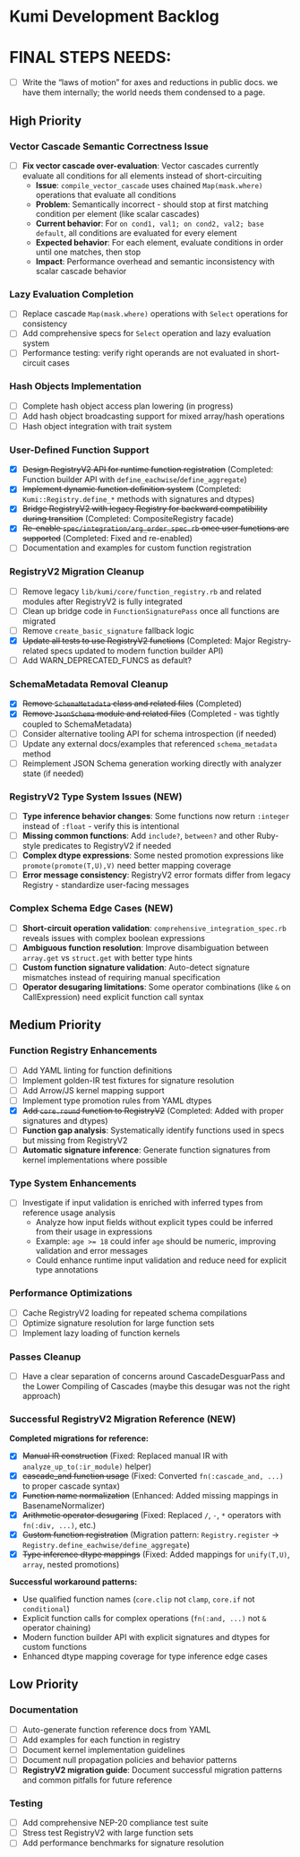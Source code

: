 # Kumi Development Backlog

# FINAL STEPS NEEDS:
- [ ] Write the “laws of motion” for axes and reductions in public docs. we have them internally; the world needs them condensed to a page.

## High Priority

### Vector Cascade Semantic Correctness Issue
- [ ] **Fix vector cascade over-evaluation**: Vector cascades currently evaluate all conditions for all elements instead of short-circuiting
  - **Issue**: `compile_vector_cascade` uses chained `Map(mask.where)` operations that evaluate all conditions
  - **Problem**: Semantically incorrect - should stop at first matching condition per element (like scalar cascades)
  - **Current behavior**: For `on cond1, val1; on cond2, val2; base default`, all conditions are evaluated for every element
  - **Expected behavior**: For each element, evaluate conditions in order until one matches, then stop
  - **Impact**: Performance overhead and semantic inconsistency with scalar cascade behavior

### Lazy Evaluation Completion
- [ ] Replace cascade `Map(mask.where)` operations with `Select` operations for consistency
- [ ] Add comprehensive specs for `Select` operation and lazy evaluation system
- [ ] Performance testing: verify right operands are not evaluated in short-circuit cases

### Hash Objects Implementation  
- [ ] Complete hash object access plan lowering (in progress)
- [ ] Add hash object broadcasting support for mixed array/hash operations
- [ ] Hash object integration with trait system

### User-Defined Function Support
- [x] ~~Design RegistryV2 API for runtime function registration~~ (Completed: Function builder API with `define_eachwise`/`define_aggregate`)
- [x] ~~Implement dynamic function definition system~~ (Completed: `Kumi::Registry.define_*` methods with signatures and dtypes)
- [x] ~~Bridge RegistryV2 with legacy Registry for backward compatibility during transition~~ (Completed: CompositeRegistry facade)
- [x] ~~Re-enable `spec/integration/arg_order_spec.rb` once user functions are supported~~ (Completed: Fixed and re-enabled)
- [ ] Documentation and examples for custom function registration

### RegistryV2 Migration Cleanup
- [ ] Remove legacy `lib/kumi/core/function_registry.rb` and related modules after RegistryV2 is fully integrated
- [ ] Clean up bridge code in `FunctionSignaturePass` once all functions are migrated  
- [ ] Remove `create_basic_signature` fallback logic
- [x] ~~Update all tests to use RegistryV2 functions~~ (Completed: Major Registry-related specs updated to modern function builder API)
- [ ] Add WARN_DEPRECATED_FUNCS as default?

### SchemaMetadata Removal Cleanup
- [x] ~~Remove `SchemaMetadata` class and related files~~ (Completed)
- [x] ~~Remove `JsonSchema` module and related files~~ (Completed - was tightly coupled to SchemaMetadata)
- [ ] Consider alternative tooling API for schema introspection (if needed)
- [ ] Update any external docs/examples that referenced `schema_metadata` method
- [ ] Reimplement JSON Schema generation working directly with analyzer state (if needed)

### RegistryV2 Type System Issues (NEW)
- [ ] **Type inference behavior changes**: Some functions now return `:integer` instead of `:float` - verify this is intentional
- [ ] **Missing common functions**: Add `include?`, `between?` and other Ruby-style predicates to RegistryV2 if needed
- [ ] **Complex dtype expressions**: Some nested promotion expressions like `promote(promote(T,U),V)` need better mapping coverage
- [ ] **Error message consistency**: RegistryV2 error formats differ from legacy Registry - standardize user-facing messages

### Complex Schema Edge Cases (NEW)
- [ ] **Short-circuit operation validation**: `comprehensive_integration_spec.rb` reveals issues with complex boolean expressions 
- [ ] **Ambiguous function resolution**: Improve disambiguation between `array.get` vs `struct.get` with better type hints
- [ ] **Custom function signature validation**: Auto-detect signature mismatches instead of requiring manual specification
- [ ] **Operator desugaring limitations**: Some operator combinations (like `&` on CallExpression) need explicit function call syntax

## Medium Priority

### Function Registry Enhancements
- [ ] Add YAML linting for function definitions
- [ ] Implement golden-IR test fixtures for signature resolution
- [ ] Add Arrow/JS kernel mapping support
- [ ] Implement type promotion rules from YAML dtypes
- [x] ~~Add `core.round` function to RegistryV2~~ (Completed: Added with proper signatures and dtypes)
- [ ] **Function gap analysis**: Systematically identify functions used in specs but missing from RegistryV2
- [ ] **Automatic signature inference**: Generate function signatures from kernel implementations where possible

### Type System Enhancements
- [ ] Investigate if input validation is enriched with inferred types from reference usage analysis
  - Analyze how input fields without explicit types could be inferred from their usage in expressions
  - Example: `age >= 18` could infer `age` should be numeric, improving validation and error messages
  - Could enhance runtime input validation and reduce need for explicit type annotations

### Performance Optimizations
- [ ] Cache RegistryV2 loading for repeated schema compilations
- [ ] Optimize signature resolution for large function sets
- [ ] Implement lazy loading of function kernels

### Passes Cleanup
- [ ] Have a clear separation of concerns around CascadeDesguarPass and the Lower Compiling of Cascades (maybe this desugar was not the right approach)

### Successful RegistryV2 Migration Reference (NEW)
**Completed migrations for reference:**
- [x] ~~Manual IR construction~~ (Fixed: Replaced manual IR with `analyze_up_to(:ir_module)` helper)
- [x] ~~cascade_and function usage~~ (Fixed: Converted `fn(:cascade_and, ...)` to proper cascade syntax)
- [x] ~~Function name normalization~~ (Enhanced: Added missing mappings in BasenameNormalizer)
- [x] ~~Arithmetic operator desugaring~~ (Fixed: Replaced `/`, `-`, `*` operators with `fn(:div, ...)`, etc.)
- [x] ~~Custom function registration~~ (Migration pattern: `Registry.register` → `Registry.define_eachwise/define_aggregate`)
- [x] ~~Type inference dtype mappings~~ (Fixed: Added mappings for `unify(T,U)`, `array`, nested promotions)

**Successful workaround patterns:**
- Use qualified function names (`core.clip` not `clamp`, `core.if` not `conditional`)
- Explicit function calls for complex operations (`fn(:and, ...)` not `&` operator chaining)  
- Modern function builder API with explicit signatures and dtypes for custom functions
- Enhanced dtype mapping coverage for type inference edge cases

## Low Priority

### Documentation
- [ ] Auto-generate function reference docs from YAML
- [ ] Add examples for each function in registry
- [ ] Document kernel implementation guidelines
- [ ] Document null propagation policies and behavior patterns
- [ ] **RegistryV2 migration guide**: Document successful migration patterns and common pitfalls for future reference

### Testing
- [ ] Add comprehensive NEP-20 compliance test suite
- [ ] Stress test RegistryV2 with large function sets
- [ ] Add performance benchmarks for signature resolution